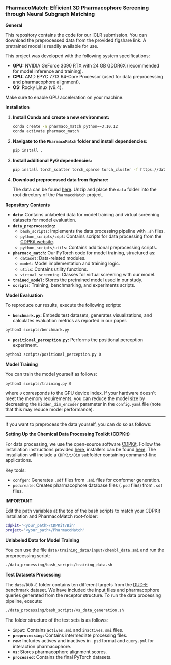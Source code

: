 ### PharmacoMatch: Efficient 3D Pharmacophore Screening through Neural Subgraph Matching

**General**

This repository contains the code for our ICLR submission. 
You can download the preprocessed data from the provided figshare link. 
A pretrained model is readily available for use.

This project was developed with the following system specifications:
- **GPU:** NVIDIA GeForce 3090 RTX with 24 GB GDDR6X (recommended for model inference and training).
- **CPU:** AMD EPYC 7713 64-Core Processor (used for data preprocessing and pharmacophore alignment).
- **OS:** Rocky Linux (v9.4).

Make sure to enable GPU acceleration on your machine. 

**Installation**

1. **Install Conda and create a new environment:**

    ```bash
    conda create -n pharmaco_match python==3.10.12
    conda activate pharmaco_match
    ```

2. **Navigate to the `PharmacoMatch` folder and install dependencies:**

    ```bash
    pip install .
    ```

3. **Install additional PyG dependencies:**

    ```bash
    pip install torch_scatter torch_sparse torch_cluster -f https://data.pyg.org/whl/torch-2.0.1+cu117.html
    ```

4. **Download preprocessed data from figshare:**

    The data can be found [here](https://figshare.com/s/24757b89ea7f0932bf3c?file=49290172). Unzip and place the `data` folder into the root directory of the `PharmacoMatch` project.

**Repository Contents**

- **`data`:** Contains unlabeled data for model training and virtual screening datasets for model evaluation.
- **`data_preprocessing`:** 
    - `bash_scripts`: Implements the data processing pipeline with `.sh` files.
    - `python_scripts/cdpl`: Contains scripts for data processing from the [CDPKit website](https://cdpkit.org/cdpl_python_cookbook/index.html).
    - `python_scripts/utils`: Contains additional preprocessing scripts.
- **`pharmaco_match`:** Our PyTorch code for model training, structured as:
    - `dataset`: Data-related modules.
    - `model`: Model implementation and training logic.
    - `utils`: Contains utility functions. 
    - `virtual_screening`: Classes for virtual screening with our model.
- **`trained_model`:** Stores the pretrained model used in our study.
- **`scripts`**: Training, benchmarking, and experiments scripts.


**Model Evaluation**

To reproduce our results, execute the following scripts:

- **`benchmark.py`:** Embeds test datasets, generates visualizations, and calculates evaluation metrics as reported in our paper.

```bash
python3 scripts/benchmark.py 
```

- **`positional_perception.py`:** Performs the positional perception experiment. 

```bash
python3 scripts/positional_perception.py 0
```

**Model Training**

You can train the model yourself as follows:

```bash
python3 scripts/training.py 0
```

where `0` corresponds to the GPU device index. If your hardware doesn't meet the memory requirements, you can reduce the model size by decreasing the `hidden_dim_encoder` parameter in the `config.yaml` file (note that this may reduce model performance).

---

If you want to preprocess the data yourself, you can do so as follows:

**Setting Up the Chemical Data Processing Toolkit (CDPKit)**

For data processing, we use the open-source software [CDPKit](https://cdpkit.org/index.html). Follow the installation instructions provided [here](https://cdpkit.org/installation.html), installers can be found [here](https://github.com/molinfo-vienna/CDPKit/releases). The installation will include a `CDPKit/Bin` subfolder containing command-line applications.

Key tools:
- `confgen`: Generates `.sdf` files from `.smi` files for conformer generation.
- `psdcreate`: Creates pharmacophore database files (`.psd` files) from `.sdf` files.

**IMPORTANT**

Edit the path variables at the top of the bash scripts to match your CDPKit installation and PharmacoMatch root-folder:

```bash
cdpkit='<your_path>/CDPKit/Bin'
project='<your_path>/PharmacoMatch'

```

**Unlabeled Data for Model Training**

You can use the file `data/training_data/input/chembl_data.smi` and run the preprocessing script:

```bash
./data_processing/bash_scripts/training_data.sh
```

**Test Datasets Processing**

The `data/DUD-E` folder contains ten different targets from the [DUD-E](https://dude.docking.org/) benchmark dataset. 
We have included the input files and pharmacophore queries generated from the receptor structure. To run the data processing pipeline, execute:

```bash
./data_processing/bash_scripts/vs_data_generation.sh
```

The folder structure of the test sets is as follows:
- **`input`:** Contains `actives.smi` and `inactives.smi` files.
- **`preprocessing`:** Contains intermediate processing files.
- **`raw`:** Includes actives and inactives in `.psd` format and `query.pml` for interaction pharmacophore.
- **`vs`:** Stores pharmacophore alignment scores.
- **`processed`:** Contains the final PyTorch datasets.